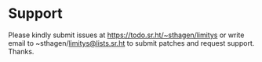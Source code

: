 # Support

Please kindly submit issues at https://todo.sr.ht/~sthagen/limitys or write email to ~sthagen/limitys@lists.sr.ht to submit patches and request support. Thanks.
